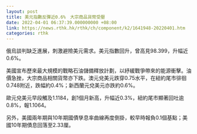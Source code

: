```yaml
---
layout: post
title: 美元指數反彈近0.6%　大宗商品貨幣受壓
date: 2022-04-01 06:37:39.000000000 +08:00
link: https://news.rthk.hk/rthk/ch/component/k2/1641948-20220401.htm
categories: rthk
---
```


俄烏談判缺乏進展，刺激避險美元需求。美元指數回升，曾高見98.399，升幅近0.6%。

美國宣布歷來最大規模的戰略石油儲備釋放計劃，以紓緩戰爭帶來的能源衝擊。油價急挫，大宗商品相關貨幣亦下跌。澳元兌美元跌穿0.75水平，在紐約尾市徘徊0.748附近，跌幅約0.4%；新西蘭元兌美元亦跌約0.6%。

歐元兌美元早段觸及1.1184，創1個月新高，升幅近0.3%，紐約尾市顯著回吐逾0.8%，報1.1064。

另外，美國兩年期與10年期國債孳息率曲線再度倒掛，較早時報負0.1個基點；美國10年期債息回落至2.33厘。
